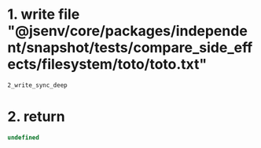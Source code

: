 # 1. write file "@jsenv/core/packages/independent/snapshot/tests/compare_side_effects/filesystem/toto/toto.txt"

```txt
2_write_sync_deep
```

# 2. return

```js
undefined
```
